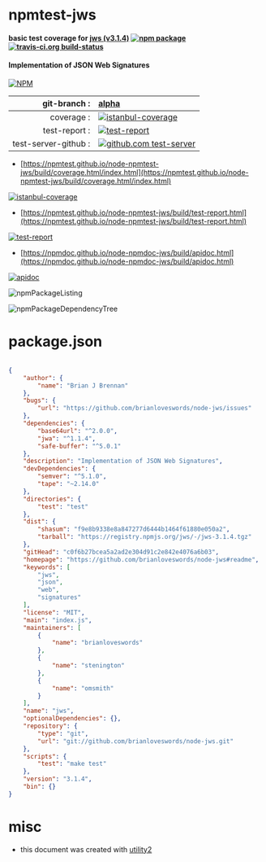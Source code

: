 # npmtest-jws

#### basic test coverage for  [jws (v3.1.4)](https://github.com/brianloveswords/node-jws#readme)  [![npm package](https://img.shields.io/npm/v/npmtest-jws.svg?style=flat-square)](https://www.npmjs.org/package/npmtest-jws) [![travis-ci.org build-status](https://api.travis-ci.org/npmtest/node-npmtest-jws.svg)](https://travis-ci.org/npmtest/node-npmtest-jws)

#### Implementation of JSON Web Signatures

[![NPM](https://nodei.co/npm/jws.png?downloads=true&downloadRank=true&stars=true)](https://www.npmjs.com/package/jws)

| git-branch : | [alpha](https://github.com/npmtest/node-npmtest-jws/tree/alpha)|
|--:|:--|
| coverage : | [![istanbul-coverage](https://npmtest.github.io/node-npmtest-jws/build/coverage.badge.svg)](https://npmtest.github.io/node-npmtest-jws/build/coverage.html/index.html)|
| test-report : | [![test-report](https://npmtest.github.io/node-npmtest-jws/build/test-report.badge.svg)](https://npmtest.github.io/node-npmtest-jws/build/test-report.html)|
| test-server-github : | [![github.com test-server](https://npmtest.github.io/node-npmtest-jws/GitHub-Mark-32px.png)](https://npmtest.github.io/node-npmtest-jws/build/app/index.html) | | build-artifacts : | [![build-artifacts](https://npmtest.github.io/node-npmtest-jws/glyphicons_144_folder_open.png)](https://github.com/npmtest/node-npmtest-jws/tree/gh-pages/build)|

- [https://npmtest.github.io/node-npmtest-jws/build/coverage.html/index.html](https://npmtest.github.io/node-npmtest-jws/build/coverage.html/index.html)

[![istanbul-coverage](https://npmtest.github.io/node-npmtest-jws/build/screenCapture.buildCi.browser.%252Ftmp%252Fbuild%252Fcoverage.lib.html.png)](https://npmtest.github.io/node-npmtest-jws/build/coverage.html/index.html)

- [https://npmtest.github.io/node-npmtest-jws/build/test-report.html](https://npmtest.github.io/node-npmtest-jws/build/test-report.html)

[![test-report](https://npmtest.github.io/node-npmtest-jws/build/screenCapture.buildCi.browser.%252Ftmp%252Fbuild%252Ftest-report.html.png)](https://npmtest.github.io/node-npmtest-jws/build/test-report.html)

- [https://npmdoc.github.io/node-npmdoc-jws/build/apidoc.html](https://npmdoc.github.io/node-npmdoc-jws/build/apidoc.html)

[![apidoc](https://npmdoc.github.io/node-npmdoc-jws/build/screenCapture.buildCi.browser.%252Ftmp%252Fbuild%252Fapidoc.html.png)](https://npmdoc.github.io/node-npmdoc-jws/build/apidoc.html)

![npmPackageListing](https://npmtest.github.io/node-npmtest-jws/build/screenCapture.npmPackageListing.svg)

![npmPackageDependencyTree](https://npmtest.github.io/node-npmtest-jws/build/screenCapture.npmPackageDependencyTree.svg)



# package.json

```json

{
    "author": {
        "name": "Brian J Brennan"
    },
    "bugs": {
        "url": "https://github.com/brianloveswords/node-jws/issues"
    },
    "dependencies": {
        "base64url": "^2.0.0",
        "jwa": "^1.1.4",
        "safe-buffer": "^5.0.1"
    },
    "description": "Implementation of JSON Web Signatures",
    "devDependencies": {
        "semver": "^5.1.0",
        "tape": "~2.14.0"
    },
    "directories": {
        "test": "test"
    },
    "dist": {
        "shasum": "f9e8b9338e8a847277d6444b1464f61880e050a2",
        "tarball": "https://registry.npmjs.org/jws/-/jws-3.1.4.tgz"
    },
    "gitHead": "c0f6b27bcea5a2ad2e304d91c2e842e4076a6b03",
    "homepage": "https://github.com/brianloveswords/node-jws#readme",
    "keywords": [
        "jws",
        "json",
        "web",
        "signatures"
    ],
    "license": "MIT",
    "main": "index.js",
    "maintainers": [
        {
            "name": "brianloveswords"
        },
        {
            "name": "stenington"
        },
        {
            "name": "omsmith"
        }
    ],
    "name": "jws",
    "optionalDependencies": {},
    "repository": {
        "type": "git",
        "url": "git://github.com/brianloveswords/node-jws.git"
    },
    "scripts": {
        "test": "make test"
    },
    "version": "3.1.4",
    "bin": {}
}
```



# misc
- this document was created with [utility2](https://github.com/kaizhu256/node-utility2)
